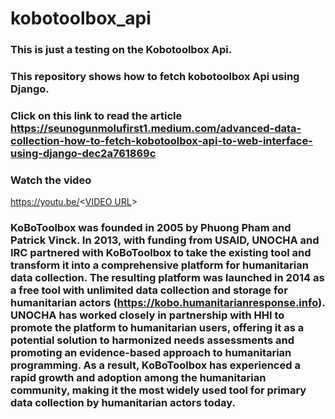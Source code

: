 # kobotoolbox_api

### This is just a testing on the Kobotoolbox Api. 
### This repository shows how to fetch kobotoolbox Api using Django.

### Click on this link to read the article https://seunogunmolufirst1.medium.com/advanced-data-collection-how-to-fetch-kobotoolbox-api-to-web-interface-using-django-dec2a761869c

### Watch the video 
https://youtu.be/<[VIDEO URL](https://www.youtube.com/watch?v=VLKepsHLCgM&t=6s)>


### KoBoToolbox was founded in 2005 by Phuong Pham and Patrick Vinck. In 2013, with funding from USAID, UNOCHA and IRC partnered with KoBoToolbox to take the existing tool and transform it into a comprehensive platform for humanitarian data collection. The resulting platform was launched in 2014 as a free tool with unlimited data collection and storage for humanitarian actors (https://kobo.humanitarianresponse.info). UNOCHA has worked closely in partnership with HHI to promote the platform to humanitarian users, offering it as a potential solution to harmonized needs assessments and promoting an evidence-based approach to humanitarian programming. As a result, KoBoToolbox has experienced a rapid growth and adoption among the humanitarian community, making it the most widely used tool for primary data collection by humanitarian actors today.
